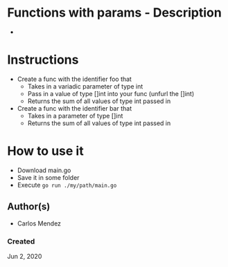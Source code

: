 #  Functions with params - Description

-

# Instructions

* Create a func with the identifier foo that 
  * Takes in a variadic parameter of type int
  * Pass in a value of type []int into your func (unfurl the []int)
  * Returns the sum of all values of type int passed in
* Create a func with the identifier bar that
  * Takes in a parameter of type []int
  * Returns the sum of all values of type int passed in

# How to use it

* Download main.go
* Save it in some folder
* Execute `go run ./my/path/main.go`

## Author(s)

* Carlos Mendez

### Created

Jun 2, 2020
